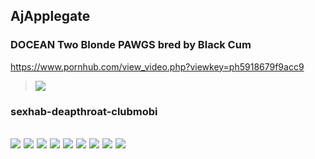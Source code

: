 ## AjApplegate
### DOCEAN Two Blonde PAWGS bred by Black Cum
https://www.pornhub.com/view_video.php?viewkey=ph5918679f9acc9
>![](https://ci.phncdn.com/videos/201705/14/116456951/original/(m=ecuKGgaaaa)(mh=V3NL-hZKVWsBPG0f)14.jpg)
### sexhab-deapthroat-clubmobi
![](https://i9.fuskator.com/large/ciQ7z1VbSSM/image-2.jpg)
![](https://i9.fuskator.com/large/ciQ7z1VbSSM/image-3.jpg)
![](https://i9.fuskator.com/large/ciQ7z1VbSSM/image-4.jpg)
![](https://i9.fuskator.com/large/hl4FJUS6rQu/Blonde-Babe-Wearing-Fishnets-4.jpg)
![](https://i9.fuskator.com/large/hl4FJUS6rQu/Blonde-Babe-Wearing-Fishnets-5.jpg)
![](https://i9.fuskator.com/large/hl4FJUS6rQu/Blonde-Babe-Wearing-Fishnets-7.jpg)
![](https://i9.fuskator.com/large/hl4FJUS6rQu/Blonde-Babe-Wearing-Fishnets-11.jpg)
![](https://i9.fuskator.com/large/hl4FJUS6rQu/Blonde-Babe-Wearing-Fishnets-12.jpg)
![](https://i9.fuskator.com/large/hl4FJUS6rQu/Blonde-Babe-Wearing-Fishnets-13.jpg)
---
### 

>![]()
